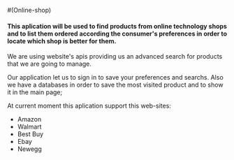 
#(Online-shop)

#### This aplication will be used to find products from online technology shops and to list them ordered according the consumer's preferences in order to locate which shop is better for them.
We are using website's apis providing us an advanced search for products that we are going to manage.

Our application let us to sign in to save your preferences and searchs.
Also we have a databases in order to save the most visited product and to show it in the main page;
      
At current moment this aplication support this web-sites:

* Amazon
* Walmart
* Best Buy
* Ebay
* Newegg 

